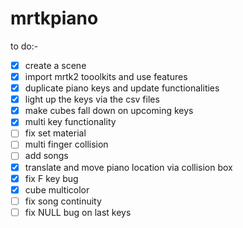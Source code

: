 # mrtkpiano

to do:-
- [x] create a scene
- [x] import mrtk2 tooolkits and use features
- [x] duplicate piano keys and update functionalities
- [x] light up the keys via the csv files
- [x] make cubes fall down on upcoming keys
- [x] multi key functionality
- [ ] fix set material
- [ ] multi finger collision
- [ ] add songs
- [x] translate and move piano location via collision box
- [x] fix F key bug
- [x] cube multicolor
- [ ] fix song continuity
- [ ] fix NULL bug on last keys
